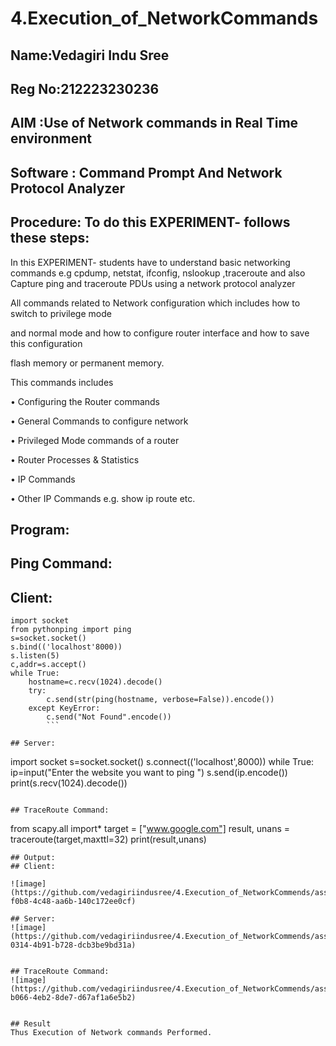 # 4.Execution_of_NetworkCommands
## Name:Vedagiri Indu Sree
## Reg No:212223230236
## AIM :Use of Network commands in Real Time environment
## Software : Command Prompt And Network Protocol Analyzer
## Procedure: To do this EXPERIMENT- follows these steps:

In this EXPERIMENT- students have to understand basic networking commands e.g cpdump, netstat, ifconfig, nslookup ,traceroute and also Capture ping and traceroute PDUs using a network protocol analyzer 

All commands related to Network configuration which includes how to switch to privilege mode

and normal mode and how to configure router interface and how to save this configuration 

flash memory or permanent memory.

This commands includes

• Configuring the Router commands

• General Commands to configure network

• Privileged Mode commands of a router 

• Router Processes & Statistics

• IP Commands

• Other IP Commands e.g. show ip route etc.

## Program:

## Ping Command:

## Client:

```
import socket 
from pythonping import ping 
s=socket.socket() 
s.bind(('localhost'8000)) 
s.listen(5) 
c,addr=s.accept() 
while True: 
    hostname=c.recv(1024).decode() 
    try: 
        c.send(str(ping(hostname, verbose=False)).encode()) 
    except KeyError: 
        c.send("Not Found".encode())
        ```

## Server:

```
import socket 
s=socket.socket() 
s.connect(('localhost',8000)) 
while True: 
    ip=input("Enter the website you want to ping ") 
    s.send(ip.encode()) 
    print(s.recv(1024).decode())
  ```
    
## TraceRoute Command:
```
from scapy.all import* 
target = ["www.google.com"] 
result, unans = traceroute(target,maxttl=32)
print(result,unans)
```
## Output:
## Client:

![image](https://github.com/vedagiriindusree/4.Execution_of_NetworkCommends/assets/149366776/ea6a31b1-f0b8-4c48-aa6b-140c172ee0cf)

## Server:
![image](https://github.com/vedagiriindusree/4.Execution_of_NetworkCommends/assets/149366776/55ed1b6b-0314-4b91-b728-dcb3be9bd31a)


## TraceRoute Command:
![image](https://github.com/vedagiriindusree/4.Execution_of_NetworkCommends/assets/149366776/ec1e4aae-b066-4eb2-8de7-d67af1a6e5b2)


## Result
Thus Execution of Network commands Performed. 
